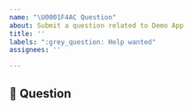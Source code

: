 ```yaml
---
name: "\U0001F4AC Question"
about: Submit a question related to Demo App
title: ''
labels: ":grey_question: Help wanted"
assignees: ''

---
```


<!-- Love UI Demo App? Please leave feedback: 👉-->

## 💬 Question
 